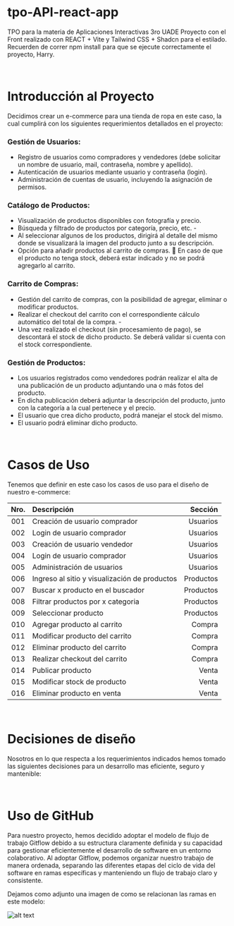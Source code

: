 # tpo-API-react-app
TPO para la materia de Aplicaciones Interactivas 3ro UADE
Proyecto con el Front realizado con REACT + Vite y Tailwind CSS + Shadcn para el estilado.
Recuerden de correr npm install para que se ejecute correctamente el proyecto, Harry.

&nbsp;
# Introducción al Proyecto
Decidimos crear un e-commerce para una tienda de ropa en este caso, la cual cumplirá con los siguientes requerimientos detallados en el proyecto:

### Gestión de Usuarios:
- Registro de usuarios como compradores y vendedores (debe solicitar un nombre de usuario, mail, contraseña, nombre y apellido). 
- Autenticación de usuarios mediante usuario y contraseña (login). 
-  Administración de cuentas de usuario, incluyendo la asignación de permisos.

### Catálogo de Productos:
- Visualización de productos disponibles con fotografía y precio. 
- Búsqueda y filtrado de productos por categoría, precio, etc. -
- Al seleccionar algunos de los productos, dirigirá al detalle del mismo donde se visualizará la imagen del producto junto a su descripción. 
- Opción para añadir productos al carrito de compras.  En caso de que el producto no tenga stock, deberá estar indicado y no se podrá agregarlo al carrito.

### Carrito de Compras:
- Gestión del carrito de compras, con la posibilidad de agregar, eliminar o modificar productos. 
- Realizar el checkout del carrito con el correspondiente cálculo automático del total de la compra. -
- Una vez realizado el checkout (sin procesamiento de pago), se descontará el stock de dicho producto. Se deberá validar si cuenta con el stock correspondiente.

### Gestión de Productos:
- Los usuarios registrados como vendedores podrán realizar el alta de una publicación de un producto adjuntando una o más fotos del producto. 
- En dicha publicación deberá adjuntar la descripción del producto, junto con la categoría a la cual pertenece y el precio. 
- El usuario que crea dicho producto, podrá manejar el stock del mismo. 
- El usuario podrá eliminar dicho producto.

&nbsp;
# Casos de Uso
Tenemos que definir en este caso los casos de uso para el diseño de nuestro e-commerce:

| Nro. | Descripción | Sección     |
|:-----:|:-----|--------:|
| 001  | Creación de usuario comprador                  | Usuarios  |
| 002  | Login de usuario comprador                     | Usuarios  |
| 003  | Creación de usuario vendedor                   | Usuarios  |
| 004  | Login de usuario comprador                     | Usuarios  |
| 005  | Administración de usuarios                     | Usuarios  |
| 006  | Ingreso al sitio y visualización de productos  | Productos |
| 007  | Buscar x producto en el buscador               | Productos |
| 008  | Filtrar productos por x categoria              | Productos |
| 009  | Seleccionar producto                           | Productos |
| 010  | Agregar producto al carrito                    | Compra    |
| 011  | Modificar producto del carrito                 | Compra    |
| 012  | Eliminar producto del carrito                  | Compra    |
| 013  | Realizar checkout del carrito                  | Compra    |
| 014  | Publicar producto                              | Venta     |
| 015  | Modificar stock de producto                    | Venta     |
| 016  | Eliminar producto en venta                     | Venta     |


&nbsp;
# Decisiones de diseño
Nosotros en lo que respecta a los requerimientos indicados hemos tomado las siguientes decisiones para un desarrollo mas eficiente, seguro y mantenible:



&nbsp;
# Uso de GitHub
Para nuestro proyecto, hemos decidido adoptar el modelo de flujo de trabajo Gitflow debido a su estructura claramente definida y su capacidad para gestionar eficientemente el desarrollo de software en un entorno colaborativo. Al adoptar Gitflow, podemos organizar nuestro trabajo de manera ordenada, separando las diferentes etapas del ciclo de vida del software en ramas específicas y manteniendo un flujo de trabajo claro y consistente.

Dejamos como adjunto una imagen de como se relacionan las ramas en este modelo:

![alt text](https://miro.medium.com/v2/resize:fit:1400/1*3-0EDzE63S_UZx2KbIz_dg.png)


